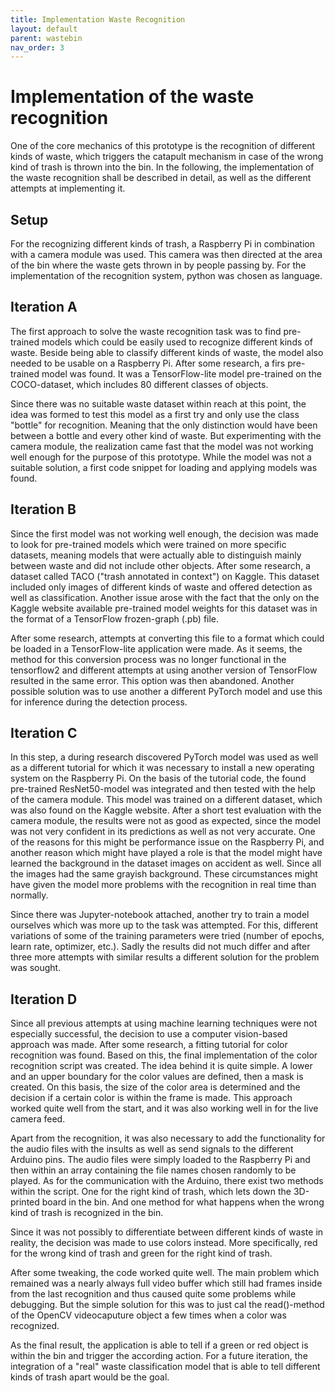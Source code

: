 ```yaml
---
title: Implementation Waste Recognition
layout: default
parent: wastebin
nav_order: 3
---
```



# Implementation of the waste recognition

One of the core mechanics of this prototype is the recognition of different kinds of waste, which triggers the catapult mechanism in case of the wrong kind of trash is thrown into the bin.
In the following, the implementation of the waste recognition shall be described in detail, as well as the different attempts at implementing it. 

## Setup
For the recognizing different kinds of trash, a Raspberry Pi in combination with a camera module was used. This camera was then directed at the area of the bin where the waste gets thrown in by people passing by. For the implementation of the recognition system, python was chosen as language. 

## Iteration A

The first approach to solve the waste recognition task was to find pre-trained models which could be easily used to recognize different kinds of waste. Beside being able to classify different kinds of waste, the model also needed to be usable on a Raspberry Pi. After some research, a firs pre-trained model was found. It was a TensorFlow-lite model pre-trained on the COCO-dataset, which includes 80 different classes of objects. 

Since there was no suitable waste dataset within reach at this point, the idea was formed to test this model as a first try and only use the class "bottle" for recognition.
Meaning that the only distinction would have been between a bottle and every other kind of waste. But experimenting with the camera module, the realization came fast that the model was not working well enough for the purpose of this prototype. While the model was not a suitable solution, a first code snippet for loading and applying models was found.

## Iteration B

Since the first model was not working well enough, the decision was made to look for pre-trained models which were trained on more specific datasets, meaning models that were actually able to distinguish mainly between waste and did not include other objects. After some research, a dataset called TACO ("trash annotated in context") on Kaggle. This dataset included only images of different kinds of waste and offered detection as well as classification. Another issue arose with the fact that the only on the Kaggle website available pre-trained model weights for this dataset was in the format of a TensorFlow frozen-graph (.pb) file. 

After some research, attempts at converting this file to a format which could be loaded in a TensorFlow-lite application were made. As it seems, the method for this conversion process was no longer functional in the tensorflow2 and different attempts at using another version of TensorFlow resulted in the same error. This option was then abandoned. Another possible solution was to use another a different PyTorch model and use this for inference during the detection process. 

## Iteration C

In this step, a during research discovered PyTorch model was used as well as a different tutorial for which it was necessary to install a new operating system on the Raspberry Pi. On the basis of the tutorial code, the found pre-trained ResNet50-model was integrated and then tested with the help of the camera module. This model was trained on a different dataset, which was also found on the Kaggle website.
After a short test evaluation with the camera module, the results were not as good as expected, since the model was not very confident in its predictions as well as not very accurate. One of the reasons for this might be performance issue on the Raspberry Pi, and another reason which might have played a role is that the model might have learned the background in the dataset images on accident as well. Since all the images had the same grayish background. These circumstances might have given the model more problems with the recognition in real time than normally.

Since there was Jupyter-notebook attached, another try to train a model ourselves which was more up to the task was attempted. For this, different variations of some of the training parameters were tried (number of epochs, learn rate, optimizer, etc.).
Sadly the results did not much differ and after three more attempts with similar results a different solution for the problem was sought. 

## Iteration D

Since all previous attempts at using machine learning techniques were not especially successful, the decision to use a computer vision-based approach was made. After some research, a fitting tutorial for color recognition was found. Based on this, the final implementation of the color recognition script was created. The idea behind it is quite simple. A lower and an upper boundary for the color values are defined, then a mask is created. On this basis, the size of the color area is determined and the decision if a certain color is within the frame is made. This approach worked quite well from the start, and it was also working well in for the live camera feed.

Apart from the recognition, it was also necessary to add the functionality for the audio files with the insults as well as send signals to the different Arduino pins. The audio files were simply loaded to the Raspberry Pi and then within an array containing the file names chosen randomly to be played. As for the communication with the Arduino, there exist two methods within the script. One for the right kind of trash, which lets down the 3D-printed board in the bin. And one method for what happens when the wrong kind of trash is recognized in the bin.

Since it was not possibly to differentiate between different kinds of waste in reality, the decision was made to use colors instead. More specifically, red for the wrong kind of trash and green for the right kind of trash.

After some tweaking, the code worked quite well. The main problem which remained was a nearly always full video buffer which still had frames inside from the last recognition and thus caused quite some problems while debugging. But the simple solution for this was to just cal the read()-method of the OpenCV videocaputure object a few times when a color was recognized.

As the final result, the application is able to tell if a green or red object is within the bin and trigger the according action. For a future iteration, the integration of a "real" waste classification model that is able to tell different kinds of trash apart would be the goal. 
